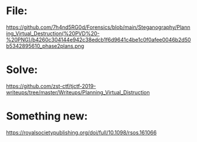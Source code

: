 # File:
https://github.com/7h4nd5RG0d/Forensics/blob/main/Steganography/Planning_Virtual_Destruction(%20PVD%20-%20PNG)/b4260c304144e942c38edcb1f6d9641c4be1c0f0afee0046b2d50b5342895610_phase2plans.png
# Solve:
https://github.com/zst-ctf/tjctf-2019-writeups/tree/master/Writeups/Planning_Virtual_Distruction
# Something new:
https://royalsocietypublishing.org/doi/full/10.1098/rsos.161066
